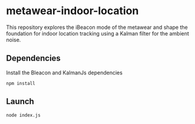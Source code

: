 # metawear-indoor-location
This repository explores the iBeacon mode of the metawear and shape the foundation for indoor location tracking using a Kalman filter for the ambient noise.

## Dependencies

Install the Bleacon and KalmanJs dependencies

`npm install`

## Launch 

`node index.js`